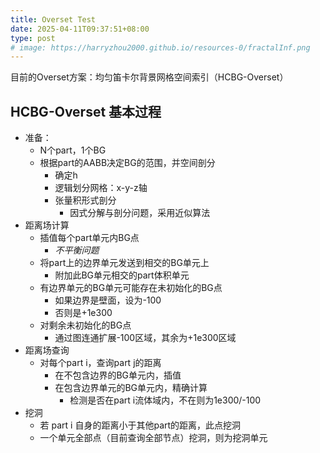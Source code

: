 ```yaml
---
title: Overset Test
date: 2025-04-11T09:37:51+08:00
type: post
# image: https://harryzhou2000.github.io/resources-0/fractalInf.png
---
```


目前的Overset方案：均匀笛卡尔背景网格空间索引（HCBG-Overset）

## HCBG-Overset 基本过程

- 准备：
  - N个part，1个BG
  - 根据part的AABB决定BG的范围，并空间剖分
    - 确定h
    - 逻辑划分网格：x-y-z轴
    - 张量积形式剖分
      - 因式分解与剖分问题，采用近似算法
- 距离场计算
  - 插值每个part单元内BG点
    - *不平衡问题*
  - 将part上的边界单元发送到相交的BG单元上
    - 附加此BG单元相交的part体积单元
  - 有边界单元的BG单元可能存在未初始化的BG点
    - 如果边界是壁面，设为-100
    - 否则是+1e300
  - 对剩余未初始化的BG点
    - 通过图连通扩展-100区域，其余为+1e300区域
- 距离场查询
  - 对每个part i，查询part j的距离
    - 在不包含边界的BG单元内，插值
    - 在包含边界单元的BG单元内，精确计算
      - 检测是否在part i流体域内，不在则为1e300/-100
- 挖洞
  - 若 part i 自身的距离小于其他part的距离，此点挖洞
  - 一个单元全部点（目前查询全部节点）挖洞，则为挖洞单元
